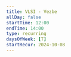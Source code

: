 ```yaml
---
title: VLSI - Vezbe
allDay: false
startTime: 12:00
endTime: 14:00
type: recurring
daysOfWeek: [T]
startRecur: 2024-10-08
---
```

